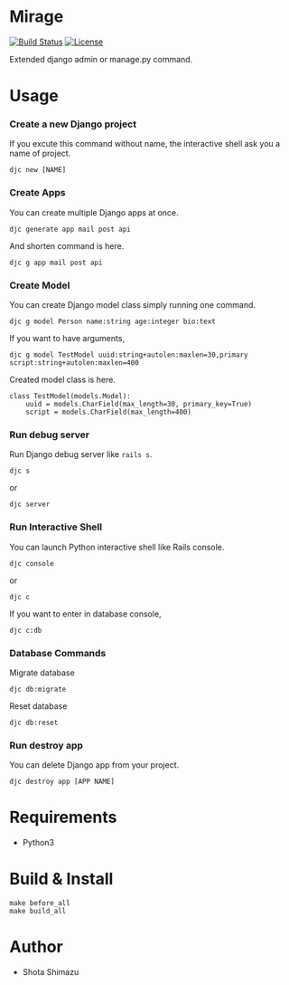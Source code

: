 # Mirage
[![Build Status](https://travis-ci.org/shotastage/django-console.svg?branch=master)](https://travis-ci.org/shotastage/django-console)
[![License](https://img.shields.io/badge/License-Apache%202.0-blue.svg)](https://opensource.org/licenses/Apache-2.0)

Extended django admin or manage.py command.


# Usage

### Create a new Django project

If you excute this command without name, the interactive shell ask you a name of project.

```
djc new [NAME]
```

### Create Apps

You can create multiple Django apps at once.

```
djc generate app mail post api
```

And shorten command is here.

```
djc g app mail post api
```

### Create Model

You can create Django model class simply running one command.

```
djc g model Person name:string age:integer bio:text
```

If you want to have arguments,

```
djc g model TestModel uuid:string+autolen:maxlen=30,primary script:string+autolen:maxlen=400
```

Created model class is here.

```:python
class TestModel(models.Model):
    uuid = models.CharField(max_length=30, primary_key=True)
    script = models.CharField(max_length=400)

```

### Run debug server

Run Django debug server like `rails s`.

```
djc s
```

or

```
djc server
```

### Run Interactive Shell

You can launch Python interactive shell like Rails console.

```
djc console
```

or

```
djc c
```

If you want to enter in database console, 

```
djc c:db
```


### Database Commands
Migrate database

```
djc db:migrate
```

Reset database

```
djc db:reset
```

### Run destroy app

You can delete Django app from your project.

```
djc destroy app [APP NAME]
```


# Requirements

- Python3

# Build & Install

```
make before_all
make build_all
```
# Author

- Shota Shimazu
